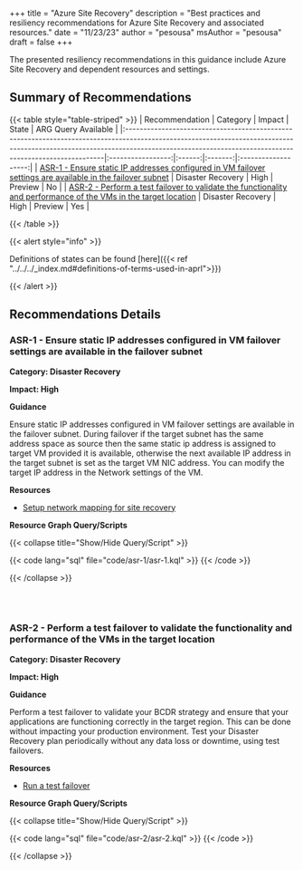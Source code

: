 +++
title = "Azure Site Recovery"
description = "Best practices and resiliency recommendations for Azure Site Recovery and associated resources."
date = "11/23/23"
author = "pesousa"
msAuthor = "pesousa"
draft = false
+++

The presented resiliency recommendations in this guidance include Azure Site Recovery and dependent resources and settings.

## Summary of Recommendations

{{< table style="table-striped" >}}
| Recommendation                                                                                                                                                                                                                      |     Category      | Impact |  State  | ARG Query Available |
|:------------------------------------------------------------------------------------------------------------------------------------------------------------------------------------------------------------------------------------|:-----------------:|:------:|:-------:|:-------------------:|
| [ASR-1 - Ensure static IP addresses configured in VM failover settings are available in the failover subnet](#asr-1---ensure-static-ip-addresses-configured-in-vm-failover-settings-are-available-in-the-failover-subnet)           | Disaster Recovery |  High  | Preview |         No          |
| [ASR-2 - Perform a test failover to validate the functionality and performance of the VMs in the target location](#asr-2---perform-a-test-failover-to-validate-the-functionality-and-performance-of-the-vms-in-the-target-location) | Disaster Recovery |  High  | Preview |         Yes         |

{{< /table >}}

{{< alert style="info" >}}

Definitions of states can be found [here]({{< ref "../../../_index.md#definitions-of-terms-used-in-aprl">}})

{{< /alert >}}

## Recommendations Details

### ASR-1 - Ensure static IP addresses configured in VM failover settings are available in the failover subnet

**Category: Disaster Recovery**

**Impact: High**

**Guidance**

Ensure static IP addresses configured in VM failover settings are available in the failover subnet. During failover if the target subnet has the same address space as source then the same static ip address is assigned to target VM provided it is available, otherwise the next available IP address in the target subnet is set as the target VM NIC address. You can modify the target IP address in the Network settings of the VM.

**Resources**

- [Setup network mapping for site recovery](https://learn.microsoft.com/en-us/azure/site-recovery/azure-to-azure-network-mapping#set-up-ip-addressing-for-target-vms)

**Resource Graph Query/Scripts**

{{< collapse title="Show/Hide Query/Script" >}}

{{< code lang="sql" file="code/asr-1/asr-1.kql" >}} {{< /code >}}

{{< /collapse >}}

<br><br>

### ASR-2 - Perform a test failover to validate the functionality and performance of the VMs in the target location

**Category: Disaster Recovery**

**Impact: High**

**Guidance**

Perform a test failover to validate your BCDR strategy and ensure that your applications are functioning correctly in the target region. This can be done without impacting your production environment.
Test your Disaster Recovery plan periodically without any data loss or downtime, using test failovers.

**Resources**

- [Run a test failover](https://learn.microsoft.com/en-us/azure/site-recovery/azure-to-azure-tutorial-dr-drill#run-a-test-failover)

**Resource Graph Query/Scripts**

{{< collapse title="Show/Hide Query/Script" >}}

{{< code lang="sql" file="code/asr-2/asr-2.kql" >}} {{< /code >}}

{{< /collapse >}}

<br><br>
